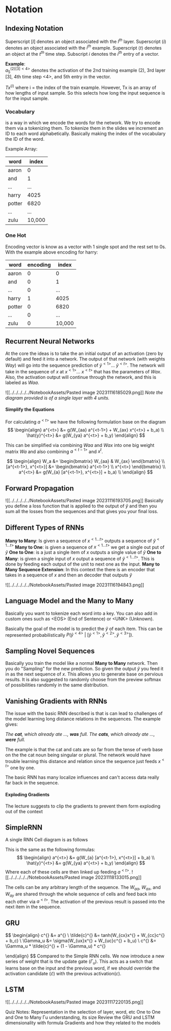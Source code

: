 
# Notation

## Indexing Notation
Superscript $[l]$ denotes an object associated with the $l^{th}$ layer. 
Superscript $(i)$ denotes an object associated with the $i^{th}$ example. 
Superscript $\langle t \rangle$ denotes an object at the $t^{th}$ time 
step. 
Subscript $i$ denotes the $i^{th}$ entry of a vector.

**Example**:  
$a^{(2)[3]<4>}_5$ denotes the activation of the 2nd training example (2), 3rd layer [3], 4th time step <4>, and 5th entry in the vector.

$Tx^{(i)}$
where i = the index of the train example. However, Tx is an array of how lengths of input sample. So this selects how long the input sequence is for the input sample.

### Vocabulary
 is a way in which we encode the words for the network. We try to encode them via a tokenizing them. To tokenize them in the slides we increment an ID to each word alphabetically. Basically making the index of the vocabulary the ID of the word.

Example Array:

|word   |index|
|--------|-----|
| aaron  | 0   |
| and    | 1   |
| ...    | ... |
| harry  | 4025|
| potter | 6820|
| ...    | ... |
| zulu   | 10,000 |

### **One Hot**
Encoding vector is know as a vector with 1 single spot and the rest set to 0s.
With the example above encoding for harry:

| word   | encoding | index |
| ------ | -------- | ----- |
| aaron  |  0  | 0           |
| and    |  0  | 1           |
| ...    |  0  | ...         |
| harry  |  1  | 4025        |
| potter |  0  | 6820        |
| ...    |  0  | ...         |
| zulu   |  0  | 10,000      |


## Recurrent Neural Networks

At the core the ideas is to take the an initial output of an activation (zero by default) and feed it into a network. The output of that network (with weights $Way$) will go into the sequence prediction of $\tilde{y}^{<1>}$... $\tilde{y}^{<t>}$. The network will take in the sequence of $x$ at $x^{<1>}$... $x^{<t>}$ that has the parameters of $Wax$. Also, the activation output will continue through the network, and this is labeled as $Waa$. 


![[../../../../../NotebookAssets/Pasted image 20231116185029.png]]
_Note the diagram provided is of a single layer with 4 units._
#### Simplify the Equations
For calculating $a^{<t>}$ we have the following formulation base on the diagram
$$
\begin{align}
a^{<t>} &= g(W_{aa} a^{<t-1>} + W_{ax} x^{<t>} + b_a) \\
\hat{y}^{<t>} &= g(W_{ya} a^{<t>} + b_y)
\end{align}
$$

This can be simplified via combining $Waa$ and $Wax$ into one big weight matrix $Wa$ and also combining $a^{<t-1>}$ and $x^{t}$. 

$$
\begin{align}
W_a &= \begin{bmatrix} W_{aa} & W_{ax} \end{bmatrix} \\
[a^{<t-1>}, x^{<t>}] &=
\begin{bmatrix}
a^{<t-1>} \\
x^{<t>}
\end{bmatrix} \\
a^{<t>} &= g(W_{a} [a^{<t-1>}, x^{<t>}] + b_a) \\
\end{align}
$$
## Forward Propagation
![[../../../../../NotebookAssets/Pasted image 20231116193705.png]]
Basically you define a loss function that is applied to the output of $\hat{y}$ and then you sum all the losses from the sequences and that gives you your final loss.

## Different Types of RNNs

**Many to Many**: Is given a sequence of $x^{<1 ... t>}$ outputs a sequence of $\hat{y}^{<1...t>}$
**Many to One**: is given a sequence of $x^{<1 ... t>}$ we get a single out put of $\hat{y}$
**One to One**: is a just a single item of $x$ outputs a single value of $\hat{y}$
**One to Many**: is given a single input of $x$ output a sequence of $\hat{y}^{<1...t>}$. This is done by feeding each output of the unit to next one as the input. 
**Many to Many Sequence Extension**: In this context the there is an encoder that takes in a sequence of $x$ and then an decoder that outputs $\hat{y}$

![[../../../../../NotebookAssets/Pasted image 20231116194843.png]]
## Language Model and the Many to Many

Basically you want to tokenize each word into a key. You can also add in custom ones such as \<EOS> (End of Sentence) or \<UNK> (Unknown). 

Basically the goal of the model is to predict the $\hat{y}$ of each item. This can be represented probabilistically $P(\hat{y}^{<4>}\ |\ [\hat{y}^{<1>}, \hat{y}^{<2>}, \hat{y}^{<3>}])$. 

## Sampling Novel Sequences
Basically you train the model like a normal **Many to Many** network. Then you do "Sampling" for the new prediction. So given the output $\hat{y}$ you feed it in as the next sequence of $x$. This allows you to generate base on pervious results. It is also suggested to randomly choose from the preview softmax of possibilities randomly in the same distribution. 

## Vanishing Gradients with RNNs
The issue with the basic RNN described is that is can lead to challenges of the model learning long distance relations in the sequences. The example gives:

*The **cat**, which already ate ..., **was** full.
The **cats**, which already ate ..., **were** full.*

The example is that the cat and cats are so far from the tense of verb base on the the cat noun being singular or plural. The network would have trouble learning this distance and relation since the sequence just feeds $x^{<t>}$ one by one. 

The basic RNN has many localize influences and can't access data really far back in the sequence. 

#### Exploding Gradients 
The lecture suggests to clip the gradients to prevent them form exploding out of the context

## SimpleRNN
A single RNN Cell diagram is as follows

This is the same as the following formulas:
$$
\begin{align}
a^{<t>} &= g(W_{a} [a^{<t-1>}, x^{<t>}] + b_a) \\
\hat{y}^{<t>} &= g(W_{ya} a^{<t>} + b_y)
\end{align}
$$
Where each of these cells are then linked up feeding $a^{<t>}$. 
![[../../../../../NotebookAssets/Pasted image 20231118133015.png]]

The cells can be any arbitrary length of the sequence. The $W_{aa}$, $W_{ax}$, and $W_{ay}$ are shared through the whole sequence of cells and feed back into each other via $a^{<t>}$. The activation of the previous result is passed into the next item in the sequence. 

## GRU


$$
\begin{align}
c^{<t>} &= a^{<t>} \\
\tilde{c}^{<t>} &= tanh(W_{cx}x^{<t>} + W_{cc}c^{<t>} + b_c) \\
\Gamma_u &= \sigma(W_{ux}x^{<t>} + W_{uc}c^{<t-1>} + b_u) \\
c^{<t>} &= \Gamma_u * \tilde{c}^{<t>} + (1 - \Gamma_u) * c^{<t-1>}

\end{align}
$$
Compared to the Simple RNN cells. We now introduce a new series of weight that is the update gate ($\Gamma_u$). This acts as a switch that learns base on the input and the previous word, if we should override the activation candidate ($\tilde{c}$) with the previous activation($c$). 

## LSTM
![[../../../../../NotebookAssets/Pasted image 20231117220135.png]]

Quiz Notes:
Representation in the selection of layer, word, etc
One to One and One to Many
Γu​ understanding, its size
Review the GRU and LSTM dimensionality with formula
Gradients and how they related to the models
